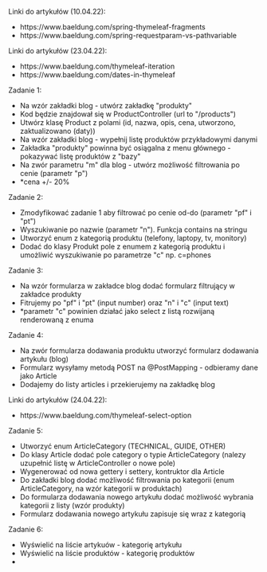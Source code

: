 Linki do artykułów (10.04.22):
<ul>
<li>https://www.baeldung.com/spring-thymeleaf-fragments</li>
<li>https://www.baeldung.com/spring-requestparam-vs-pathvariable</li>
</ul>
Linki do artykułów (23.04.22):
<ul>
<li>https://www.baeldung.com/thymeleaf-iteration</li>
<li>https://www.baeldung.com/dates-in-thymeleaf</li>
</ul>
Zadanie 1:
<ul>
<li>Na wzór zakładki blog - utwórz zakładkę "produkty"</li>
<li>Kod będzie znajdował się w ProductController (url to "/products")</li>
<li>Utwórz klasę Product z polami (id, nazwa, opis, cena, utworzono, zaktualizowano (daty))</li>
<li>Na wzór zakładki blog - wypełnij listę produktów przykładowymi danymi</li>
<li>Zakładka "produkty" powinna być osiągalna z menu głównego - pokazywać listę produktów z "bazy"</li>
<li>Na zwór parametru "m" dla blog - utwórz możliwość filtrowania po cenie (parametr "p")</li>
<li>*cena +/- 20%</li>
</ul>
Zadanie 2:
<ul>
<li>Zmodyfikować zadanie 1 aby filtrować po cenie od-do (parametr "pf" i "pt")</li>
<li>Wyszukiwanie po nazwie (parametr "n"). Funkcja contains na stringu</li>
<li>Utworzyć enum z kategorią produktu (telefony, laptopy, tv, monitory)</li>
<li>Dodać do klasy Produkt pole z enumem z kategorią produktu i umożliwić wyszukiwanie po parametrze "c" np. c=phones</li>
</ul>
Zadanie 3:
<ul>
<li>Na wzór formularza w zakładce blog dodać formularz filtrujący w zakładce produkty</li>
<li>Fitrujemy po "pf" i "pt" (input number) oraz "n" i "c" (input text)</li>
<li>*parametr "c" powinien działać jako select z listą rozwijaną renderowaną z enuma</li>
</ul>
Zadanie 4:
<ul>
<li>Na zwór formularza dodawania produktu utworzyć formularz dodawania artykułu (blog)</li>
<li>Formularz wysyłamy metodą POST na @PostMapping - odbieramy dane jako Article</li>
<li>Dodajemy do listy articles i przekierujemy na zakładkę blog</li>
</ul>
Linki do artykułów (24.04.22):
<ul>
<li>https://www.baeldung.com/thymeleaf-select-option</li>
</ul>
Zadanie 5:
<ul>
<li>Utworzyć enum ArticleCategory (TECHNICAL, GUIDE, OTHER)</li>
<li>Do klasy Article dodać pole category o typie ArticleCategory (nalezy uzupełnić listę w ArticleController o nowe pole)</li>
<li>Wygenerować od nowa gettery i settery, kontruktor dla Article</li>
<li>Do zakładki blog dodać możliwość filtrowania po kategorii (enum ArticleCategory, na wzór kategorii w produktach)</li>
<li>Do formularza dodawania nowego artykułu dodać możliwość wybrania kategorii z listy (wzór produkty)</li>
<li>Formularz dodawania nowego artykułu zapisuje się wraz z kategorią</li>
</ul>
Zadanie 6:
<ul>
<li>Wyświelić na liście artykuów - kategorię artykułu</li>
<li>Wyświelić na liście produktów - kategorię produktów</li>
<li></li>
</ul>
